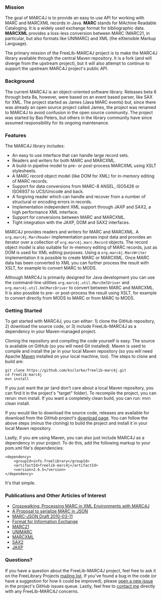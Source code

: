 ### Mission

The goal of MARC4J is to provide an easy to use API for working with MARC and MARCXML records in Java. **MARC** stands for MAchine Readable Cataloging. It is a widely used exchange format for bibliographic data. **MARCXML** provides a loss-less conversion between MARC (MARC21, in particular, but also formats like UNIMARC) and XML (the eXtensible Markup Language).

The primary mission of the FreeLib-MARC4J project is to make the MARC4J library available through the central Maven repository.  It is a fork (and will diverge from the upstream project), but it will also attempt to continue to support the upstream MARC4J project's public API.

### Background

The current MARC4J is an object-oriented software library.  Releases beta 6 through beta 8a, however, were based on an event based parser, like SAX for XML. The project started as James (Java MARC events) but, since there was already an open source project called James, the project was renamed to MARC4J to avoid confusion in the open source community.  The project was started by Bas Peters, but others in the library community have since assumed responsibility for its ongoing maintenance.

### Features

The MARC4J library includes:

* An easy to use interface that can handle large record sets.
* Readers and writers for both MARC and MARCXML.
* A build-in pipeline model to pre- or post-process MARCXML using XSLT stylesheets.
* A MARC record object model (like DOM for XML) for in-memory editing of MARC records.
* Support for data conversions from MARC-8 ANSEL, ISO5426 or ISO6937 to UCS/Unicode and back.
* A forgiving reader which can handle and recover from a number of structural or encoding errors in records.
* Implementation independent XML support through JAXP and SAX2, a high performance XML interface.
* Support for conversions between MARC and MARCXML.
* Tight integration with the JAXP, DOM and SAX2 interfaces.

MARC4J provides readers and writers for MARC and MARCXML. A `org.marc4j.MarcReader` implementation parses input data and provides an iterator over a collection of `org.marc4j.marc.Record` objects. The record object model is also suitable for in-memory editing of MARC records, just as DOM is used for XML editing purposes. Using a `org.marc4j.MarcWriter` implementation it is possible to create MARC or MARCXML. Once MARC data has been converted to XML you can further process the result with XSLT, for example to convert MARC to MODS.

Although MARC4J is primarily designed for Java development you can use the command-line utilities `org.marc4j.util.MarcXmlDriver` and `org.marc4j.util.XmlMarcDriver` to convert between MARC and MARCXML. It is also possible to pre- or post-process the result using XSLT, for example to convert directly from MODS to MARC or from MARC to MODS.

### Getting Started

To get started with MARC4J, you can either: 1) clone the GitHub repository, 2) download the source code, or 3) include FreeLib-MARC4J as a dependency in your Maven-managed project.

Cloning the repository and compiling the code yourself is easy.  The source is available on GitHub (so you will need Git installed). Maven is used to compile and install the jar in your local Maven repository (so you will need Apache [Maven](http://maven.apache.org/) installed on your local machine, too).  The steps to clone and build are:

    git clone https://github.com/ksclarke/freelib-marc4j.git
    cd freelib-marc4j
    mvn install

If you just want the jar (and don't care about a local Maven repository, you can find it in the project's "target" folder).  To recompile the project, you can rerun: mvn install.  If you want a completely clean build, you can run: mvn clean install.

If you would like to download the source code, releases are available for download from the GitHub project's [download page](http://github.com/ksclarke/freelib-marc4j/releases).  You can follow the above steps (minus the cloning) to build the project and install it in your local Maven repository.

Lastly, if you are using Maven, you can also just include MARC4J as a dependency in your project.  To do this, add the following markup to your pom.xml file's dependencies:

    <dependency>
	    <groupId>info.freelibrary</groupId>
	    <artifactId>freelib-marc4j</artifactId>
	    <version>2.6.5</version>
    </dependency>

It's that simple.

### Publications and Other Articles of Interest

* [Crosswalking: Processing MARC in XML Environments with MARC4J](http://www.amazon.com/Crosswalking-Processing-MARC-Environments-MARC4J/dp/1847530281)
* [A Proposal to serialize MARC in JSON](http://dilettantes.code4lib.org/blog/2010/09/a-proposal-to-serialize-marc-in-json/)
* [MARC-JSON Draft 2010-03-11](http://www.oclc.org/developer/content/marc-json-draft-2010-03-11)
* [Format for Information Exchange](http://www.niso.org/kst/reports/standards?step=2&gid=&project_key=fb7a107043228a342cb704973825aca7bc6ae58d)
* [MARC21](http://www.loc.gov/marc/)
* [UNIMARC](http://www.ifla.org/publications/unimarc-formats-and-related-documentation)
* [MARCXML](http://www.loc.gov/standards/marcxml/)
* [SAX2](http://www.saxproject.org)
* [JAXP](https://jaxp.java.net/)

### Questions?

If you have a question about the FreeLib-MARC4J project, feel free to ask it on the FreeLibrary Projects <a href="https://groups.google.com/forum/#!members/freelibrary-projects">mailing list</a>.  If you've found a bug in the code (or have a suggestion for how it could be improved), please [open a new issue](https://github.com/ksclarke/freelib-marc4j/issues "GitHub Issues Queue") in the project's GitHub issues queue.  Lastly, feel free to <a href="mailto:ksclarke@gmail.com">contact me</a> directly with any FreeLib-MARC4J concerns.
